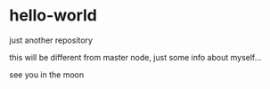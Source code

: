 # hello-world
just another repository


this will be different from master node, just some info about myself...

see you in the moon

